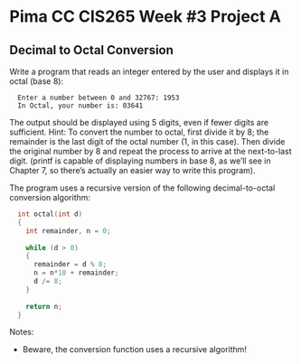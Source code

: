 # Pima CC CIS265 Week #3 Project A
## Decimal to Octal Conversion

Write a program that reads an integer entered by the user and displays it in octal (base 8):
```text
  Enter a number between 0 and 32767: 1953
  In Octal, your number is: 03641
```
The output should be displayed using 5 digits, even if fewer digits are sufficient. Hint: To convert the number to octal, first divide it by 8; the remainder is the last digit of the octal number (1, in this case). Then divide the original number by 8 and repeat the process to arrive at the next-to-last digit. (printf is capable of displaying numbers in base 8, as we’ll see in Chapter 7, so there’s actually an easier way to write this program).

The program uses a recursive version of the following decimal-to-octal conversion algorithm:
```C
  int octal(int d) 
  {
    int remainder, n = 0;
    
    while (d > 0) 
    {
      remainder = d % 8;
      n = n*10 + remainder;
      d /= 8;
    }
    
    return n;
  }
```

Notes:
*  Beware, the conversion function uses a recursive algorithm!
